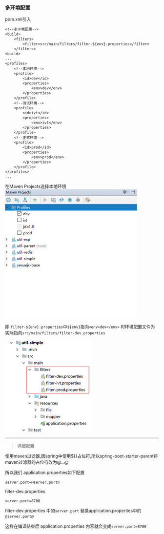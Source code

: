 ### 多环境配置

pom.xml引入
``` 
<!--多环境配置-->
<build>
    <filters>
        <filter>src/main/filters/filter-${env}.properties</filter>
    </filters>
<build>
...
<profiles>
    <!--本地环境-->
    <profile>
        <id>dev</id>
        <properties>
            <env>dev</env>
        </properties>
    </profile>
    <!--测试环境-->
    <profile>
        <id>ivt</id>
        <properties>
            <env>ivt</env>
        </properties>
    </profile>
    <!--正式环境-->
    <profile>
        <id>prod</id>
        <properties>
            <env>prod</env>
        </properties>
    </profile>
</profiles>
...
```
在Maven Projects选择本地环境
![1](src/test/resources/imgs/profiles.png)

即 `filter-${env}.properties`中`${env}`指向`<env>dev</env>`
时环境配置文件为实际指向`src/main/filters/filter-dev.properties`

![1](src/test/resources/imgs/env.png)

*********************************
>详细配置

使用maven过滤器,因spring中使用${}占位符,所以spring-boot-starter-parent将maven过滤器的占位符改为@...@

所以我们 application.properties如下配置
```
server.port=@server.port@
```
filter-dev.properties
```
server.port=8700
```

filter-dev.properties 中的`server.port` 替换application.properties中的`@server.port@`

这样在编译结束后 application.properties 内容就会变成`server.port=8700`